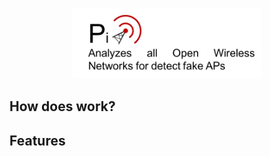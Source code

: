 <p align="center">
<img src="https://github.com/WiPi-Hunter/PiOpen/blob/master/PiOPN.png" height="%50" width="60%">
</p>

## How does work?

## Features
